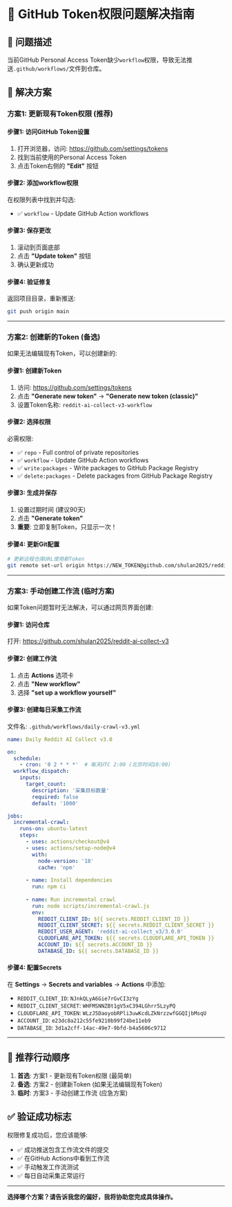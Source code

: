 # 🔐 GitHub Token权限问题解决指南

## 🎯 问题描述
当前GitHub Personal Access Token缺少`workflow`权限，导致无法推送`.github/workflows/`文件到仓库。

## 🚀 解决方案

### 方案1: 更新现有Token权限 (推荐)

#### 步骤1: 访问GitHub Token设置
1. 打开浏览器，访问: https://github.com/settings/tokens
2. 找到当前使用的Personal Access Token
3. 点击Token右侧的 **"Edit"** 按钮

#### 步骤2: 添加workflow权限
在权限列表中找到并勾选:
- ✅ `workflow` - Update GitHub Action workflows

#### 步骤3: 保存更改
1. 滚动到页面底部
2. 点击 **"Update token"** 按钮
3. 确认更新成功

#### 步骤4: 验证修复
返回项目目录，重新推送:
```bash
git push origin main
```

---

### 方案2: 创建新的Token (备选)

如果无法编辑现有Token，可以创建新的:

#### 步骤1: 创建新Token
1. 访问: https://github.com/settings/tokens
2. 点击 **"Generate new token"** → **"Generate new token (classic)"**
3. 设置Token名称: `reddit-ai-collect-v3-workflow`

#### 步骤2: 选择权限
必需权限:
- ✅ `repo` - Full control of private repositories
- ✅ `workflow` - Update GitHub Action workflows
- ✅ `write:packages` - Write packages to GitHub Package Registry
- ✅ `delete:packages` - Delete packages from GitHub Package Registry

#### 步骤3: 生成并保存
1. 设置过期时间 (建议90天)
2. 点击 **"Generate token"**
3. **重要**: 立即复制Token，只显示一次！

#### 步骤4: 更新Git配置
```bash
# 更新远程仓库URL使用新Token
git remote set-url origin https://NEW_TOKEN@github.com/shulan2025/reddit-ai-collect-v3.git
```

---

### 方案3: 手动创建工作流 (临时方案)

如果Token问题暂时无法解决，可以通过网页界面创建:

#### 步骤1: 访问仓库
打开: https://github.com/shulan2025/reddit-ai-collect-v3

#### 步骤2: 创建工作流
1. 点击 **Actions** 选项卡
2. 点击 **"New workflow"**
3. 选择 **"set up a workflow yourself"**

#### 步骤3: 创建每日采集工作流
文件名: `.github/workflows/daily-crawl-v3.yml`

```yaml
name: Daily Reddit AI Collect v3.0

on:
  schedule:
    - cron: '0 2 * * *'  # 每天UTC 2:00 (北京时间10:00)
  workflow_dispatch:
    inputs:
      target_count:
        description: '采集目标数量'
        required: false
        default: '1000'

jobs:
  incremental-crawl:
    runs-on: ubuntu-latest
    steps:
      - uses: actions/checkout@v4
      - uses: actions/setup-node@v4
        with:
          node-version: '18'
          cache: 'npm'
      
      - name: Install dependencies
        run: npm ci
      
      - name: Run incremental crawl
        run: node scripts/incremental-crawl.js
        env:
          REDDIT_CLIENT_ID: ${{ secrets.REDDIT_CLIENT_ID }}
          REDDIT_CLIENT_SECRET: ${{ secrets.REDDIT_CLIENT_SECRET }}
          REDDIT_USER_AGENT: 'reddit-ai-collect_v3/3.0.0'
          CLOUDFLARE_API_TOKEN: ${{ secrets.CLOUDFLARE_API_TOKEN }}
          ACCOUNT_ID: ${{ secrets.ACCOUNT_ID }}
          DATABASE_ID: ${{ secrets.DATABASE_ID }}
```

#### 步骤4: 配置Secrets
在 **Settings** → **Secrets and variables** → **Actions** 中添加:
- `REDDIT_CLIENT_ID`: `NJnkQLyA6Gie7rGvCI3zYg`
- `REDDIT_CLIENT_SECRET`: `WHFMSNNZBt1gV5xC394LGhrr5LzyPQ`
- `CLOUDFLARE_API_TOKEN`: `WLzJ5DaoyobRPli3uwKcdLZkNrzzwfGGQIjbMsqU`
- `ACCOUNT_ID`: `e23dc8a212c55fe9210b99f24be11eb9`
- `DATABASE_ID`: `3d1a2cff-14ac-49e7-9bfd-b4a5606c9712`

---

## 🎯 推荐行动顺序

1. **首选**: 方案1 - 更新现有Token权限 (最简单)
2. **备选**: 方案2 - 创建新Token (如果无法编辑现有Token)
3. **临时**: 方案3 - 手动创建工作流 (应急方案)

## ✅ 验证成功标志

权限修复成功后，您应该能够:
- ✅ 成功推送包含工作流文件的提交
- ✅ 在GitHub Actions中看到工作流
- ✅ 手动触发工作流测试
- ✅ 每日自动采集正常运行

---

**选择哪个方案？请告诉我您的偏好，我将协助您完成具体操作。**
